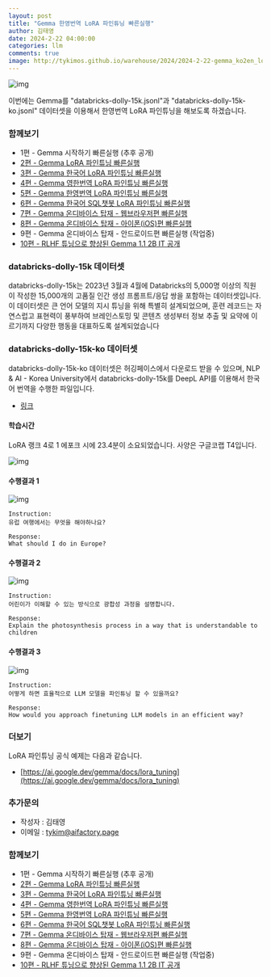 ```yaml
---
layout: post
title: "Gemma 한영번역 LoRA 파인튜닝 빠른실행"
author: 김태영
date: 2024-2-22 04:00:00
categories: llm
comments: true
image: http://tykimos.github.io/warehouse/2024/2024-2-22-gemma_ko2en_lora_fine_tuning_fast_execute_title_3.png
---
```

 
![img](http://tykimos.github.io/warehouse/2024/2024-2-22-gemma_ko2en_lora_fine_tuning_fast_execute_title_3.png)

이번에는 Gemma를 "databricks-dolly-15k.jsonl"과 "databricks-dolly-15k-ko.jsonl" 데이터셋을 이용해서 한영번역 LoRA 파인튜닝을 해보도록 하겠습니다.

### 함께보기

* 1편 - Gemma 시작하기 빠른실행 (추후 공개)
* [2편 - Gemma LoRA 파인튜닝 빠른실행](https://tykimos.github.io/2024/02/22/gemma_lora_fine_tuning_fast_execute/)
* [3편 - Gemma 한국어 LoRA 파인튜닝 빠른실행](https://tykimos.github.io/2024/02/22/gemma_korean_lora_fine_tuning_fast_execute/)
* [4편 - Gemma 영한번역 LoRA 파인튜닝 빠른실행](https://tykimos.github.io/2024/02/22/gemma_en2ko_lora_fine_tuning_fast_execute/)
* [5편 - Gemma 한영번역 LoRA 파인튜닝 빠른실행](https://tykimos.github.io/2024/02/22/gemma_ko2en_lora_fine_tuning_fast_execute/)
* [6편 - Gemma 한국어 SQL챗봇 LoRA 파인튜닝 빠른실행](https://tykimos.github.io/2024/02/23/gemma_ko2sql_lora_fine_tuning_fast_execute/)
* [7편 - Gemma 온디바이스 탑재 - 웹브라우저편 빠른실행](https://tykimos.github.io/2024/04/02/gemma_ondevice_webbrowser_fast_execute/)
* [8편 - Gemma 온디바이스 탑재 - 아이폰(iOS)편 빠른실행](https://tykimos.github.io/2024/04/05/local_llm_installed_on_my_iphone_gemma_2b/)
* 9편 - Gemma 온디바이스 탑재 - 안드로이드편 빠른실행 (작업중)
* [10편 - RLHF 튜닝으로 향상된 Gemma 1.1 2B IT 공개](https://tykimos.github.io/2024/04/08/rlhf_tuning_enhanced_gemma_1.1_2b_it_release/)

### databricks-dolly-15k 데이터셋

databricks-dolly-15k는 2023년 3월과 4월에 Databricks의 5,000명 이상의 직원이 작성한 15,000개의 고품질 인간 생성 프롬프트/응답 쌍을 포함하는 데이터셋입니다. 이 데이터셋은 큰 언어 모델의 지시 튜닝을 위해 특별히 설계되었으며, 훈련 레코드는 자연스럽고 표현력이 풍부하여 브레인스토밍 및 콘텐츠 생성부터 정보 추출 및 요약에 이르기까지 다양한 행동을 대표하도록 설계되었습니다

### databricks-dolly-15k-ko 데이터셋

databricks-dolly-15k-ko 데이터셋은 허깅페이스에서 다운로드 받을 수 있으며, NLP & AI - Korea University에서 databricks-dolly-15k를 DeepL API를 이용해서 한국어 번역을 수행한 파일입니다.

* [링크](https://huggingface.co/datasets/nlpai-lab/databricks-dolly-15k-ko)

#### 학습시간

LoRA 랭크 4로 1 에포크 시에 23.4분이 소요되었습니다. 사양은 구글코랩 T4입니다.

![img](http://tykimos.github.io/warehouse/2024/2024-2-22-gemma_ko2en_lora_fine_tuning_fast_execute_4.png)

#### 수행결과 1

![img](http://tykimos.github.io/warehouse/2024/2024-2-22-gemma_ko2en_lora_fine_tuning_fast_execute_1.png)

```
Instruction:
유럽 여행에서는 무엇을 해야하나요?

Response:
What should I do in Europe?
```

#### 수행결과 2

![img](http://tykimos.github.io/warehouse/2024/2024-2-22-gemma_ko2en_lora_fine_tuning_fast_execute_2.png)

```
Instruction:
어린이가 이해할 수 있는 방식으로 광합성 과정을 설명합니다.

Response:
Explain the photosynthesis process in a way that is understandable to children
```

#### 수행결과 3

![img](http://tykimos.github.io/warehouse/2024/2024-2-22-gemma_ko2en_lora_fine_tuning_fast_execute_3.png)

```
Instruction:
어떻게 하면 효율적으로 LLM 모델을 파인튜닝 할 수 있을까요?

Response:
How would you approach finetuning LLM models in an efficient way?
```

### 더보기

LoRA 파인튜닝 공식 예제는 다음과 같습니다.

* [https://ai.google.dev/gemma/docs/lora_tuning](https://ai.google.dev/gemma/docs/lora_tuning)

### 추가문의

* 작성자 : 김태영
* 이메일 : tykim@aifactory.page

### 함께보기

* 1편 - Gemma 시작하기 빠른실행 (추후 공개)
* [2편 - Gemma LoRA 파인튜닝 빠른실행](https://tykimos.github.io/2024/02/22/gemma_lora_fine_tuning_fast_execute/)
* [3편 - Gemma 한국어 LoRA 파인튜닝 빠른실행](https://tykimos.github.io/2024/02/22/gemma_korean_lora_fine_tuning_fast_execute/)
* [4편 - Gemma 영한번역 LoRA 파인튜닝 빠른실행](https://tykimos.github.io/2024/02/22/gemma_en2ko_lora_fine_tuning_fast_execute/)
* [5편 - Gemma 한영번역 LoRA 파인튜닝 빠른실행](https://tykimos.github.io/2024/02/22/gemma_ko2en_lora_fine_tuning_fast_execute/)
* [6편 - Gemma 한국어 SQL챗봇 LoRA 파인튜닝 빠른실행](https://tykimos.github.io/2024/02/23/gemma_ko2sql_lora_fine_tuning_fast_execute/)
* [7편 - Gemma 온디바이스 탑재 - 웹브라우저편 빠른실행](https://tykimos.github.io/2024/04/02/gemma_ondevice_webbrowser_fast_execute/)
* [8편 - Gemma 온디바이스 탑재 - 아이폰(iOS)편 빠른실행](https://tykimos.github.io/2024/04/05/local_llm_installed_on_my_iphone_gemma_2b/)
* 9편 - Gemma 온디바이스 탑재 - 안드로이드편 빠른실행 (작업중)
* [10편 - RLHF 튜닝으로 향상된 Gemma 1.1 2B IT 공개](https://tykimos.github.io/2024/04/08/rlhf_tuning_enhanced_gemma_1.1_2b_it_release/)